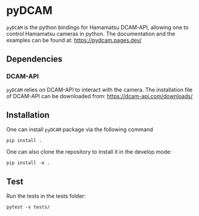 # pyDCAM
`pyDCAM` is the python bindings for Hamamatsu DCAM-API, allowing one to control Hamamatsu cameras in python.
The documentation and the examples can be found at: https://pydcam.pages.dev/
## Dependencies
### DCAM-API
`pyDCAM` relies on DCAM-API to interact with the camera. The installation file of DCAM-API can be downloaded from: https://dcam-api.com/downloads/
## Installation
One can install `pyDCAM` package via the following command
```
pip install .
```
One can also clone the repository to install it in the develop mode:
```
pip install -e .
```

## Test
Run the tests in the tests folder:
```
pytest -v tests/
```
